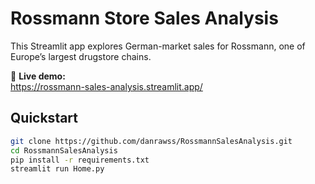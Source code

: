 # Rossmann Store Sales Analysis

This Streamlit app explores German-market sales for Rossmann, one of Europe’s largest drugstore chains.

🚀 **Live demo:**  
https://rossmann-sales-analysis.streamlit.app/

## Quickstart

```bash
git clone https://github.com/danrawss/RossmannSalesAnalysis.git
cd RossmannSalesAnalysis
pip install -r requirements.txt
streamlit run Home.py
```
